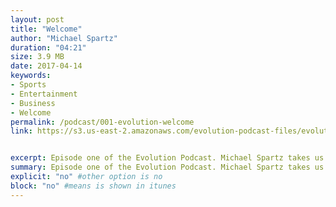 ```yaml
---
layout: post
title: "Welcome"
author: "Michael Spartz"
duration: "04:21"
size: 3.9 MB
date: 2017-04-14
keywords:
- Sports
- Entertainment
- Business
- Welcome
permalink: /podcast/001-evolution-welcome
link: https://s3.us-east-2.amazonaws.com/evolution-podcast-files/evolution-2017/001-evolution-welcome.mp3


excerpt: Episode one of the Evolution Podcast. Michael Spartz takes us on an exciting preview of the coming and the amazing line up of interviews to come. We look forward to our launch on May 1st of 2017!
summary: Episode one of the Evolution Podcast. Michael Spartz takes us on an exciting preview of the coming and the amazing line up of interviews to come. We look forward to our launch on May 1st of 2017!
explicit: "no" #other option is no
block: "no" #means is shown in itunes
---
```

